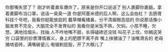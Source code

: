 你那嘴失禁了？
刚才听着粪车爆炸了，原来是你开口说话了
别人裹脚你裹脑，拿着裹脚布当口罩，说话一臭臭一道
你是阿基米德的后人啊，这么会抬杠？
去肠胃科挂个号吧，我看你挺能放屁的
戴草帽看猪鼻，分不清眉眼高低的
你说那话像小脑发育不完全，大脑完全不发育似的
我看你是米饭不熟，欠焖，小孩不睡，欠悠，满地找烟头，找抽
人不咋地嘴不甜，长得磕碜还没钱
叫花子上坟，你搁这哭穷
口袋里的钞票薄情寡义，身上的肥膘不离不弃
嘴上抹猪油了？油嘴滑舌的
老母猪啃瓷砖，满嘴破瓷儿
电锯剌屁股，开了大眼儿了

